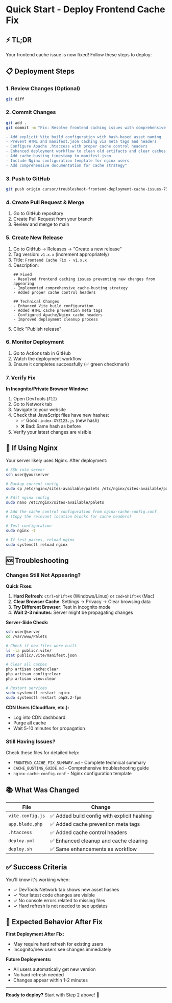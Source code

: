 # Quick Start - Deploy Frontend Cache Fix

## ⚡ TL;DR
Your frontend cache issue is now fixed! Follow these steps to deploy:

## 📋 Deployment Steps

### 1. Review Changes (Optional)
```bash
git diff
```

### 2. Commit Changes
```bash
git add .
git commit -m "Fix: Resolve frontend caching issues with comprehensive cache-busting strategy

- Add explicit Vite build configuration with hash-based asset naming
- Prevent HTML and manifest.json caching via meta tags and headers
- Configure Apache .htaccess with proper cache control headers
- Enhanced deployment workflow to clean old artifacts and clear caches
- Add cache-busting timestamp to manifest.json
- Include Nginx configuration template for nginx users
- Add comprehensive documentation for cache strategy"
```

### 3. Push to GitHub
```bash
git push origin cursor/troubleshoot-frontend-deployment-cache-issues-73f8
```

### 4. Create Pull Request & Merge
1. Go to GitHub repository
2. Create Pull Request from your branch
3. Review and merge to main

### 5. Create New Release
1. Go to GitHub → Releases → "Create a new release"
2. Tag version: `v1.x.x` (increment appropriately)
3. Title: `Frontend Cache Fix - v1.x.x`
4. Description:
   ```
   ## Fixed
   - Resolved frontend caching issues preventing new changes from appearing
   - Implemented comprehensive cache-busting strategy
   - Added proper cache control headers
   
   ## Technical Changes
   - Enhanced Vite build configuration
   - Added HTML cache prevention meta tags
   - Configured Apache/Nginx cache headers
   - Improved deployment cleanup process
   ```
5. Click "Publish release"

### 6. Monitor Deployment
1. Go to Actions tab in GitHub
2. Watch the deployment workflow
3. Ensure it completes successfully (✅ green checkmark)

### 7. Verify Fix
**In Incognito/Private Browser Window:**
1. Open DevTools (`F12`)
2. Go to Network tab
3. Navigate to your website
4. Check that JavaScript files have new hashes:
   - ✅ Good: `index-XYZ123.js` (new hash)
   - ❌ Bad: Same hash as before
5. Verify your latest changes are visible

## 🔧 If Using Nginx

Your server likely uses Nginx. After deployment:

```bash
# SSH into server
ssh user@yourserver

# Backup current config
sudo cp /etc/nginx/sites-available/palets /etc/nginx/sites-available/palets.backup

# Edit nginx config
sudo nano /etc/nginx/sites-available/palets

# Add the cache control configuration from nginx-cache-config.conf
# (Copy the relevant location blocks for cache headers)

# Test configuration
sudo nginx -t

# If test passes, reload nginx
sudo systemctl reload nginx
```

## 🆘 Troubleshooting

### Changes Still Not Appearing?

**Quick Fixes:**
1. **Hard Refresh**: `Ctrl+Shift+R` (Windows/Linux) or `Cmd+Shift+R` (Mac)
2. **Clear Browser Cache**: Settings → Privacy → Clear browsing data
3. **Try Different Browser**: Test in incognito mode
4. **Wait 2-3 minutes**: Server might be propagating changes

**Server-Side Check:**
```bash
ssh user@server
cd /var/www/Palets

# Check if new files were built
ls -la public/.vite/
stat public/.vite/manifest.json

# Clear all caches
php artisan cache:clear
php artisan config:clear
php artisan view:clear

# Restart services
sudo systemctl restart nginx
sudo systemctl restart php8.2-fpm
```

**CDN Users (Cloudflare, etc.):**
- Log into CDN dashboard
- Purge all cache
- Wait 5-10 minutes for propagation

### Still Having Issues?

Check these files for detailed help:
- `FRONTEND_CACHE_FIX_SUMMARY.md` - Complete technical summary
- `CACHE_BUSTING_GUIDE.md` - Comprehensive troubleshooting guide
- `nginx-cache-config.conf` - Nginx configuration template

## 📚 What Was Changed

| File | Change |
|------|--------|
| `vite.config.js` | ✅ Added build config with explicit hashing |
| `app.blade.php` | ✅ Added cache prevention meta tags |
| `.htaccess` | ✅ Added cache control headers |
| `deploy.yml` | ✅ Enhanced cleanup and cache clearing |
| `deploy.sh` | ✅ Same enhancements as workflow |

## ✅ Success Criteria

You'll know it's working when:
- ✓ DevTools Network tab shows new asset hashes
- ✓ Your latest code changes are visible
- ✓ No console errors related to missing files
- ✓ Hard refresh is not needed to see updates

## 🎯 Expected Behavior After Fix

**First Deployment After Fix:**
- May require hard refresh for existing users
- Incognito/new users see changes immediately

**Future Deployments:**
- All users automatically get new version
- No hard refresh needed
- Changes appear within 1-2 minutes

---

**Ready to deploy?** Start with Step 2 above! 🚀
